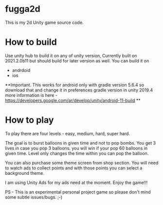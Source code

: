 # fugga2d
This is my 2d Unity game source code. 

# How to build 

Use unity hub to build it on any of unity version, Currently built on 2021.2.0b11 but should build for later version as well. You can build it on 
- andrdoid
- ios

**Important. This works for android only with gradle version 5.6.4 so download that and change it in preferences gradle version in unity 2019.4
more information is here - https://developers.google.com/ar/develop/unity/android-11-build **

# How to play
To play there are four levels - easy, medium, hard, super hard. 

The goal is to burst balloons in given time and not to pop bombs. You get 3 lives in case you pop 3 balloons. you will win if your pop 60 balloons in given time. 
Level only changes the time within you can pop the balloon. 

You can also purchase some theme screen from shop section. You will need to watch ads to collect points and with those points you can select a background theme. 

I am using Unity Ads for my ads need at the moment. Enjoy the game!!!

PS - This is an experimental personal project game so please don't mind some subtle issues/bugs. ;-) 
